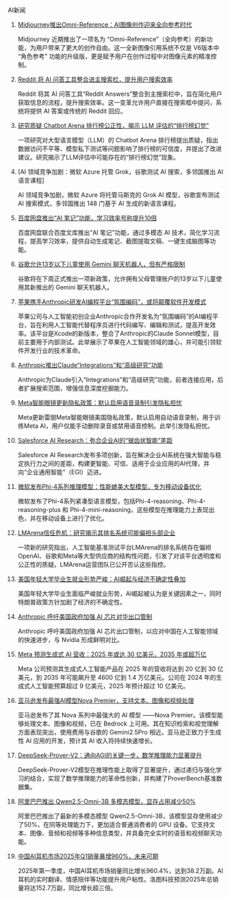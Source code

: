 AI新闻


1. [Midjourney推出Omni-Reference：AI图像创作迎来全向参考时代](https://www.chinaz.com/2025/0503/6388186623141133734357121.shtml)

    Midjourney 近期推出了一项名为 “Omni-Reference”（全向参考）的新功能，为用户带来了更大的创作自由。这一全新图像引用系统不仅是 V6版本中 “角色参考” 功能的升级版，更是赋予用户在创作过程中对图像元素的精准控制。


2. [Reddit 将 AI 问答工具整合进主搜索栏，提升用户搜索效率](https://pic.chinaz.com/picmap/202407250925060737_0.jpg)

    Reddit 将其 AI 问答工具“Reddit Answers”整合到主搜索栏中，旨在简化用户获取信息的流程，提升搜索效率。这一变革允许用户直接在搜索框中提问，系统将提供 AI 答案或传统的 Reddit 回应。


3. [研究质疑 Chatbot Arena 排行榜公正性，揭示 LLM 评估的“排行榜幻觉”](https://www.chinaz.com/2025/0503/638818635500598757.shtml)

    一项研究对大型语言模型（LLM）的 Chatbot Arena 排行榜提出质疑，指出数据访问不平等、模型私下测试等问题影响了排行榜的可信度，并提出了改进建议。研究揭示了LLM评估中可能存在的“排行榜幻觉”现象。


4. [AI 领域竞争加剧：微软 Azure 托管 Grok，谷歌测试 AI 搜索，多邻国推出 AI 语言课程]

    AI 领域竞争加剧，微软 Azure 将托管马斯克的 Grok AI 模型，谷歌宣布测试 AI 搜索模式，多邻国推出 148 门基于 AI 生成的新语言课程。


5. [百度网盘推出“AI 笔记”功能，学习效率号称提升10倍](https://pic.chinaz.com/picmap/201903211522577032_6.jpg)

    百度网盘联合百度文库推出“AI 笔记”功能，通过多模态 AI 技术，简化学习流程，提高学习效率，提供自动生成笔记、截图提取文稿、一键生成脑图等功能。


6. [谷歌允许13岁以下儿童使用 Gemini 聊天机器人，但有严格限制](https://pic.chinaz.com/picmap/202312070835429226_0.jpg)

    谷歌将在下周正式推出一项新政策，允许拥有父母管理账户的13岁以下儿童使用其新推出的 Gemini 聊天机器人。


7. [苹果携手Anthropic研发AI编程平台“氛围编码”，或将颠覆软件开发模式](https://www.chinaz.com/2024/0429/1606988.shtml)

    苹果公司与人工智能初创企业Anthropic合作开发名为“氛围编码”的AI编程平台，旨在利用人工智能代替程序员进行代码编写、编辑和测试，提高开发效率。该平台是Xcode的新版本，整合了Anthropic的Claude Sonnet模型，目前主要用于内部测试。此举展示了苹果在人工智能领域的雄心，并可能引领软件开发行业的技术革命。


8. [Anthropic推出Claude“Integrations”和“高级研究”功能](https://www.chinaz.com/2024/0614/1624138.shtml)

    Anthropic为Claude引入“Integrations”和“高级研究”功能，前者连接应用，后者扩展搜索范围，增强信息深度挖掘能力。


9. [Meta智能眼镜更新隐私政策：默认启用语音录制引发隐私担忧](https://www.chinaz.com/2024/0701/1623456.shtml)

    Meta更新雷朋Meta智能眼镜美国隐私政策，默认启用自动语音录制，用于训练Meta AI，用户仅能手动删除录音或禁用语音控制。此举引发隐私担忧。


10. [Salesforce AI Research：弥合企业AI的“锯齿状智能”差距](https://www.chinaz.com/2024/0530/1625118.shtml)

    Salesforce AI Research发布多项创新，旨在解决企业AI系统在强大智能与稳定执行力之间的差距，构建更智能、可信、适用于企业应用的AI代理，并向“企业通用智能”（EGI）迈进。


11. [微软发布Phi-4系列推理模型：性能媲美大型模型，专为移动设备优化](https://www.chinaz.com/2025/0502/1746149.shtml)

    微软发布了Phi-4系列紧凑型语言模型，包括Phi-4-reasoning、Phi-4-reasoning-plus 和 Phi-4-mini-reasoning，这些模型在推理能力上表现出色，并在移动设备上进行了优化。


12. [LMArena信任危机：研究揭示其排名系统可能偏袒头部企业](https://example.com/lmarena-trust-crisis)

    一项新的研究指出，人工智能基准测试平台LMArena的排名系统存在偏袒OpenAI、谷歌和Meta等大型供应商的结构性问题，引发了对该平台透明度和公正性的质疑。LMArena运营团队已公开否认这些指控。


13. [美国年轻大学毕业生就业形势严峻：AI崛起与经济不确定性叠加](https://pic.chinaz.com/picmap/202308091546534429_3.jpg)

    美国年轻大学毕业生面临严峻就业形势，AI崛起被认为是关键因素之一，同时特朗普政策方针加剧了经济的不确定性。


14. [Anthropic 呼吁美国政府加强 AI 芯片对华出口管制](https://www.example.com/anthropic-export-controls)

    Anthropic 呼吁美国政府加强 AI 芯片出口管制，以应对中国在人工智能领域的快速进步，与 Nvidia 形成鲜明对比。


15. [Meta 预测生成式 AI 营收：2025 年或达 30 亿美元，2035 年或超万亿](https://pic.chinaz.com/picmap/202207271436142427_0.jpg)

    Meta 公司预测其生成式人工智能产品在 2025 年的营收将达到 20 亿到 30 亿美元，到 2035 年可能飙升至 4600 亿到 1.4 万亿美元。公司在 2024 年的生成式人工智能预算超过 9 亿美元，2025 年预计超过 10 亿美元。


16. [亚马逊发布最强AI模型Nova Premier，支持文本、图像和视频处理](https://aws.amazon.com/cn/blogs/aws/amazon-nova-premier-our-most-capable-model-for-complex-tasks-and-teacher-for-model-distillation/)

    亚马逊发布了其 Nova 系列中最强大的 AI 模型 ——Nova Premier。该模型能够处理文本、图像和视频，已在 Bedrock 上可用。其在知识检索和视觉理解方面表现突出，使用费用与谷歌的 Gemini2.5Pro 相近。亚马逊正致力于生成性 AI 应用的开发，预计其 AI 收入将持续快速增长。


17. [DeepSeek-Prover-V2：通向AGI的关键一步，数学推理能力显著提升](https://github.com/deepseek-ai/DeepSeek-Prover-V2/tree/main)

    DeepSeek-Prover-V2模型在推理性能上取得了显著提升，通过递归与强化学习的结合，实现了数学推理能力的革命性创新，并构建了ProverBench基准数据集。


18. [阿里巴巴推出 Qwen2.5-Omni-3B 多模态模型，显存占用减少50%](https://github.com/QwenLM/Qwen2.5-Omni)

    阿里巴巴推出了最新的多模态模型 Qwen2.5-Omni-3B，该模型显存使用减少了50%，在同等处理能力下，更加适合普通消费者的 GPU 设备。它支持文本、图像、音频和视频等多种信息类型，并具备完全实时的语音和视频聊天功能。


19. [中国AI耳机市场2025年Q1销量暴增960%，未来可期](https://pic.chinaz.com/picmap/202304231620110544_5.jpg)

    2025年第一季度，中国AI耳机市场销量同比增长960.4%，达到38.2万副。AI耳机的实时翻译、情感陪伴等功能提升用户粘性。洛图科技预测2025年总销量将达152.7万副，同比增长超三倍。


